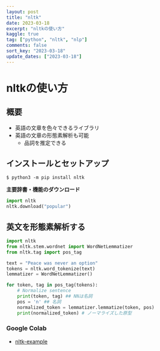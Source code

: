 ```yaml
---
layout: post
title: "nltk" 
date: 2023-03-18
excerpt: "nltkの使い方"
kaggle: true
tag: ["python", "nltk", "nlp"]
comments: false
sort_key: "2023-03-18"
update_dates: ["2023-03-18"]
---
```


# nltkの使い方

## 概要
 - 英語の文章を色々できるライブラリ
 - 英語の文章の形態素解析も可能
   - 品詞を推定できる

## インストールとセットアップ

```console
$ python3 -m pip install nltk
```

**主要辞書・機能のダウンロード**

```python
import nltk
nltk.download("popular")
```

## 英文を形態素解析する

```python
import nltk
from nltk.stem.wordnet import WordNetLemmatizer 
from nltk.tag import pos_tag

text = "Peace was never an option"
tokens = nltk.word_tokenize(text)
lemmatizer = WordNetLemmatizer()

for token, tag in pos_tag(tokens):
    # Normalize sentence
    print(token, tag) ## NNは名詞
    pos = 'n' ## 名詞
    normalized_token = lemmatizer.lemmatize(token, pos)
    print(normalized_token) # ノーマライズした原型
```

### Google Colab
 - [nltk-example](https://colab.research.google.com/drive/1g--2zGJob0d6diZggBwY9LWUxODIipJ2?usp=sharing)
